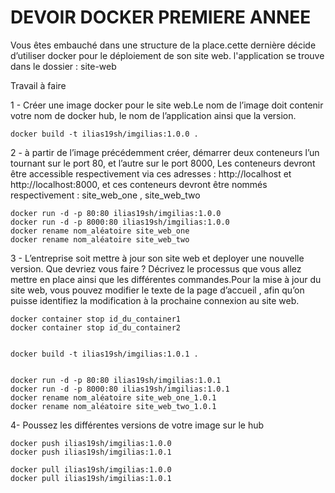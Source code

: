 # DEVOIR DOCKER PREMIERE ANNEE

Vous êtes embauché dans une structure de la place.cette dernière décide d’utiliser docker pour le déploiement de son site web.
l'application se trouve dans le dossier : site-web 

Travail à faire

1 - Créer une image docker pour le site web.Le nom de l’image doit contenir votre nom de docker hub, le nom de l’application ainsi que la version.


    docker build -t ilias19sh/imgilias:1.0.0 .


2 - à partir de l’image précédemment créer, démarrer deux conteneurs l’un tournant sur le port 80, et l’autre sur le port 8000,
Les conteneurs devront être accessible respectivement via ces adresses : http://localhost et http://localhost:8000, et ces conteneurs devront être nommés respectivement : site_web_one , site_web_two


    docker run -d -p 80:80 ilias19sh/imgilias:1.0.0
    docker run -d -p 8000:80 ilias19sh/imgilias:1.0.0
    docker rename nom_aléatoire site_web_one
    docker rename nom_aléatoire site_web_two


3 - L’entreprise soit mettre à jour son site web et deployer une nouvelle version. Que devriez vous faire ? Décrivez le processus que vous allez mettre en place ainsi que les différentes commandes.Pour la mise à jour du site web, vous pouvez modifier le texte de la page d’accueil , afin qu’on puisse identifiez la modification à la prochaine connexion au site web.

    docker container stop id_du_container1 
    docker container stop id_du_container2


    docker build -t ilias19sh/imgilias:1.0.1 .


    docker run -d -p 80:80 ilias19sh/imgilias:1.0.1
    docker run -d -p 8000:80 ilias19sh/imgilias:1.0.1
    docker rename nom_aléatoire site_web_one_1.0.1
    docker rename nom_aléatoire site_web_two_1.0.1

4- Poussez les différentes versions de votre image sur le hub


    docker push ilias19sh/imgilias:1.0.0
    docker push ilias19sh/imgilias:1.0.1

    docker pull ilias19sh/imgilias:1.0.0
    docker pull ilias19sh/imgilias:1.0.1
